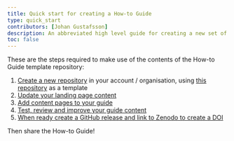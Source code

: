 ```yaml
---
title: Quick start for creating a How-to Guide
type: quick_start
contributors: [Johan Gustafsson]
description: An abbreviated high level guide for creating a new set of web pages that contain your How-to Guide documents.
toc: false
---
```



These are the steps required to make use of the contents of the How-to Guide template repository:

1. [Create a new repository](create_new.md) in your account / organisation, using [this repository](https://github.com/AustralianBioCommons/guide-template) as a template
2. [Update your landing page content](update_index)
3. [Add content pages to your guide](add_new_pages)
4. [Test, review and improve your guide content](improve_content)
5. [When ready create a GitHub release and link to Zenodo to create a DOI](zenodo)

Then share the How-to Guide!